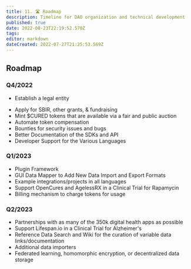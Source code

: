 ```yaml
---
title: 11. 🛣 Roadmap
description: Timeline for DAO organization and technical development
published: true
date: 2022-08-23T22:19:52.570Z
tags: 
editor: markdown
dateCreated: 2022-07-27T21:25:53.569Z
---
```


## Roadmap

### Q4/2022

* Establish a legal entity
- Apply for SBIR, other grants, & fundraising
- Mint $CURED tokens that are available via a fair and public auction
- Automate token compensation
- Bounties for security issues and bugs
- Better Documentation of the SDKs and API
- Developer Support for the Various Languages


### Q1/2023

- Plugin Framework
- GUI Data Mapper to Add New Data Import and Export Formats
- Example integrations/projects in all languages
- Support OpenCures and AgelessRX in a Clinical Trial for Rapamycin
- Billing mechanism to charge tokens for usage

### Q2/2023

- Partnerships with as many of the 350k digital health apps as possible
- Support Lifespan.io in a Clinical Trial for Alzheimer's
- Reference Data Search and Wiki for the curation of variable data links/documentation
- Additional data importers
- Federated learning, homomorphic encryption, or decentralized data storage


